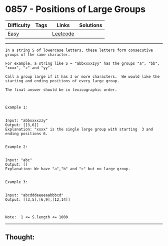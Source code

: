 # 0857 - Positions of Large Groups

Difficulty  | Tags | Links | Solutions
----------- | ---- | ----- | -----
Easy |  | [Leetcode](https://leetcode.com/problems/positions-of-large-groups/description/) |


-----------

```
In a string S of lowercase letters, these letters form consecutive groups of the same character.

For example, a string like S = "abbxxxxzyy" has the groups "a", "bb", "xxxx", "z" and "yy".

Call a group large if it has 3 or more characters.  We would like the starting and ending positions of every large group.

The final answer should be in lexicographic order.

 

Example 1:


Input: "abbxxxxzzy"
Output: [[3,6]]
Explanation: "xxxx" is the single large group with starting  3 and ending positions 6.


Example 2:


Input: "abc"
Output: []
Explanation: We have "a","b" and "c" but no large group.


Example 3:


Input: "abcdddeeeeaabbbcd"
Output: [[3,5],[6,9],[12,14]]

 

Note:  1 <= S.length <= 1000
```

-----------

## Thought:
